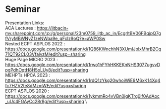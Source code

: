 # Seminar
Presentation Links:\
ACA Lectures : https://iitbacin-my.sharepoint.com/:p:/g/personal/23m0759_iitb_ac_in/EcgrltBV06FBqjpQ7gfVryMBWNyZ1zeNWqa9e_gFcIz9oQ?e=aWP0Sw \
Nested ECPT ASPLOS 2022 : https://docs.google.com/presentation/d/1Q86KWnchhN3XUmIJplxMhrB2Cq71QT92CL03VfalvzM/edit?usp=sharing \
Huge Page MICRO 2023 : https://docs.google.com/presentation/d/1rwo1hFYhHKKEKnNHS3077ugvvDpgPdhOqtH8H5oLUy8/edit?usp=sharing \
MEHPTs HPCA 2023 : https://docs.google.com/presentation/d/1rdQ1zYkg20whoiWiE9M6xK14Xq4fc7HZV2te8dMzmWE/edit?usp=sharing \
ECPT ASPLOS 2020 : https://docs.google.com/presentation/d/1ykmmRo4vVBn0igKTrg0if0AdAoc_uUc4FGAyCc28r8g/edit?usp=sharing \

